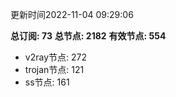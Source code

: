 更新时间2022-11-04 09:29:06

**总订阅: 73**
**总节点: 2182**
**有效节点: 554**
- v2ray节点: 272
- trojan节点: 121
- ss节点: 161
